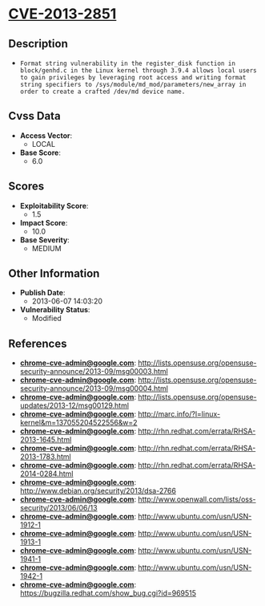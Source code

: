 
# [CVE-2013-2851](https://cve.mitre.org/cgi-bin/cvename.cgi?name=CVE-2013-2851)

## Description

- `Format string vulnerability in the register_disk function in block/genhd.c in the Linux kernel through 3.9.4 allows local users to gain privileges by leveraging root access and writing format string specifiers to /sys/module/md_mod/parameters/new_array in order to create a crafted /dev/md device name.`

## Cvss Data

- **Access Vector**:
  - LOCAL
- **Base Score**:
  - 6.0

## Scores

- **Exploitability Score**:
  - 1.5
- **Impact Score**:
  - 10.0
- **Base Severity**:
  - MEDIUM

## Other Information

- **Publish Date**:
  - 2013-06-07 14:03:20
- **Vulnerability Status**:
  - Modified

## References

- **chrome-cve-admin@google.com**: http://lists.opensuse.org/opensuse-security-announce/2013-09/msg00003.html
- **chrome-cve-admin@google.com**: http://lists.opensuse.org/opensuse-security-announce/2013-09/msg00004.html
- **chrome-cve-admin@google.com**: http://lists.opensuse.org/opensuse-updates/2013-12/msg00129.html
- **chrome-cve-admin@google.com**: http://marc.info/?l=linux-kernel&m=137055204522556&w=2
- **chrome-cve-admin@google.com**: http://rhn.redhat.com/errata/RHSA-2013-1645.html
- **chrome-cve-admin@google.com**: http://rhn.redhat.com/errata/RHSA-2013-1783.html
- **chrome-cve-admin@google.com**: http://rhn.redhat.com/errata/RHSA-2014-0284.html
- **chrome-cve-admin@google.com**: http://www.debian.org/security/2013/dsa-2766
- **chrome-cve-admin@google.com**: http://www.openwall.com/lists/oss-security/2013/06/06/13
- **chrome-cve-admin@google.com**: http://www.ubuntu.com/usn/USN-1912-1
- **chrome-cve-admin@google.com**: http://www.ubuntu.com/usn/USN-1913-1
- **chrome-cve-admin@google.com**: http://www.ubuntu.com/usn/USN-1941-1
- **chrome-cve-admin@google.com**: http://www.ubuntu.com/usn/USN-1942-1
- **chrome-cve-admin@google.com**: https://bugzilla.redhat.com/show_bug.cgi?id=969515
